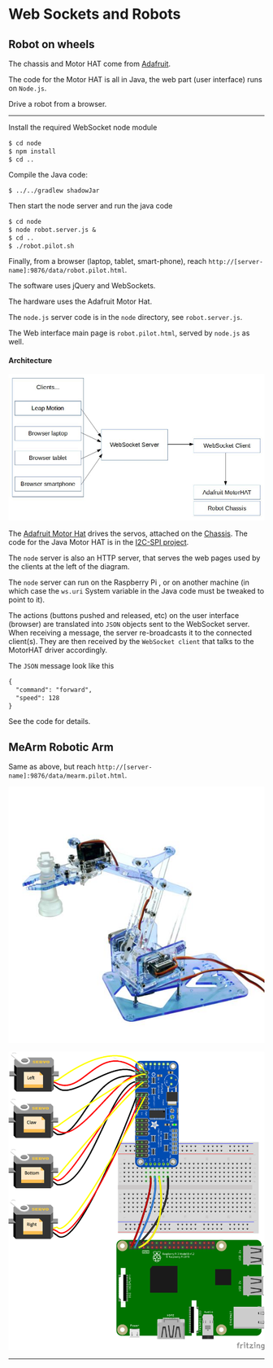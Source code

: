 # Web Sockets and Robots

## Robot on wheels

The chassis and Motor HAT come from [Adafruit](https://learn.adafruit.com/simple-raspberry-pi-robot).

The code for the Motor HAT is all in Java, the web part (user interface)
runs on `Node.js`.

Drive a robot from a browser.

---

Install the required WebSocket node module
```
$ cd node
$ npm install
$ cd ..
```

Compile the Java code:
```
$ ../../gradlew shadowJar
```

Then start the node server and run the java code
```
$ cd node
$ node robot.server.js &
$ cd ..
$ ./robot.pilot.sh
```

Finally, from a browser (laptop, tablet, smart-phone), reach
`http://[server-name]:9876/data/robot.pilot.html`.


The software uses jQuery and WebSockets.

The hardware uses the Adafruit Motor Hat.

The `node.js` server code is in the `node` directory, see `robot.server.js`.

The Web interface main page is `robot.pilot.html`, served by `node.js` as well.

#### Architecture
![Architecture](./img/Architecture.jpg)

The [Adafruit Motor Hat](https://www.adafruit.com/products/2348) drives the servos, attached on the [Chassis](https://www.adafruit.com/product/2939).
The code for the Java Motor HAT is in the [I2C-SPI project](https://github.com/OlivierLD/raspberry-coffee/tree/master/I2C-SPI/src/i2c/motor/adafruitmotorhat).

The `node` server is also an HTTP server, that serves the web pages used by the clients at the left of the diagram.

The `node` server can run on the Raspberry Pi , or on another machine (in which case the `ws.uri` System variable in the Java code must be tweaked to point to it).

The actions (buttons pushed and released, etc) on the user interface (browser) are translated into `JSON` objects sent to the
WebSocket server. When receiving a message, the server re-broadcasts it to the connected client(s).
They are then received by the `WebSocket client` that talks to the MotorHAT driver accordingly.

The `JSON` message look like this
```
{
  "command": "forward",
  "speed": 128
}
```
See the code for details.

## MeArm Robotic Arm
Same as above, but reach `http://[server-name]:9876/data/mearm.pilot.html`.

![MeArm](img/MeArm.jpg)

![Wiring](img/MeArm_bb.png)

---
